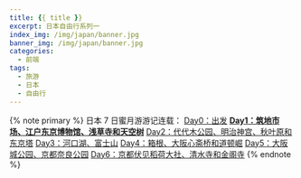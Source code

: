```yaml
---
title: {{ title }}
excerpt: 日本自由行系列一
index_img: /img/japan/banner.jpg
banner_img: /img/japan/banner.jpg
categories:
  - 前端
tags:
  - 旅游
  - 日本
  - 自由行
---
```


{% note primary %}
日本 7 日蜜月游游记连载：
<a href="https://www.mrfangge.com/2016/02/09/japan-7th-honeymoon-day0-departure/">Day0：出发</a>
<a href="https://www.mrfangge.com/2016/02/11/japans-7-day-honeymoon-day1-tsukiji-edo-tokyo-museum-sensoji-temple-and-sky-tree/"><strong>Day1：筑地市场、江户东京博物馆、浅草寺和天空树</strong></a>
<a href="https://www.mrfangge.com/2016/02/16/japans-7-day-honeymoon-day2-yoyogi-park-meiji-shrine-tokyo-tower-and-akiba-hara/">Day2：代代木公园、明治神宫、秋叶原和东京塔</a>
<a href="https://www.mrfangge.com/2016/02/18/japan-7th-honeymoon-day3-lake-kawaguchi-mount-fuji/">Day3：河口湖、富士山</a>
<a href="https://www.mrfangge.com/2016/02/20/japan-on-the-7th-honeymoon-day4-hakone-yumoto-osaka-shinsaibashi-and-dotombori/">Day4：箱根、大阪心斋桥和道顿崛</a>
<a href="https://www.mrfangge.com/2016/02/21/japan-7th-honeymoon-day5-osaka-castle-park-kyoto-nara-park/">Day5：大阪城公园、京都奈良公园</a>
<a href="https://www.mrfangge.com/2016/02/23/japan-7th-honeymoon-day6-kyoto-fushimi-inari-shrine-kiyomizu-temple-and-temple-of-the-golden-pavilion/">Day6：京都伏见稻荷大社、清水寺和金阁寺</a>
{% endnote %}